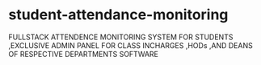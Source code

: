 # student-attendance-monitoring
FULLSTACK  ATTENDENCE  MONITORING SYSTEM  FOR STUDENTS  ,EXCLUSIVE ADMIN  PANEL FOR CLASS  INCHARGES ,HODs  ,AND DEANS OF  RESPECTIVE  DEPARTMENTS  SOFTWARE
